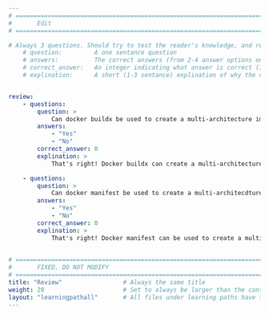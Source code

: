 ```yaml
---
# ================================================================================
#       Edit
# ================================================================================

# Always 3 questions. Should try to test the reader's knowledge, and reinforce the key points you want them to remember.
    # question:         A one sentance question
    # answers:          The correct answers (from 2-4 answer options only). Should be surrounded by quotes.
    # correct_answer:   An integer indicating what answer is correct (index starts from 0)
    # explination:      A short (1-3 sentance) explination of why the correct answer is correct. Can add aditional context if desired


review:
    - questions:
        question: >
            Can docker buildx be used to create a multi-architecture image?
        answers:
            - "Yes"
            - "No"
        correct_answer: 0                     
        explination: >
            That's right! Docker buildx can create a multi-architecture image

    - questions:
        question: >
            Can docker manifest be used to create a multi-architecdture image?
        answers:
            - "Yes"
            - "No"
        correct_answer: 0                     
        explination: >
            That's right! Docker manifest can be used to create a multi-architecture image
               

# ================================================================================
#       FIXED, DO NOT MODIFY
# ================================================================================
title: "Review"                 # Always the same title
weight: 20                      # Set to always be larger than the content in this path
layout: "learningpathall"       # All files under learning paths have this same wrapper
---
```

